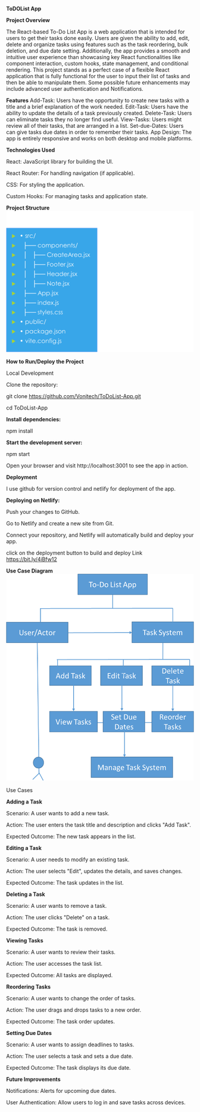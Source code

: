 **ToDOList App**

**Project Overview**

The React-based To-Do List App is a web application that is intended for users to get their tasks done easily. Users are given the ability to add, edit, delete and organize tasks using features such as the task reordering, bulk deletion, and due date setting. Additionally, the app provides a smooth and intuitive user experience than showcasing key React functionalities like component interaction, custom hooks, state management, and conditional rendering.
This project stands as a perfect case of a flexible React application that is fully functional for the user to input their list of tasks and then be able to manipulate them. Some possible future enhancements may include advanced user authentication and Notifications.

**Features**
Add-Task: Users have the opportunity to create new tasks with a title and a brief explanation of the work needed.
Edit-Task: Users have the ability to update the details of a task previously created.
Delete-Task: Users can eliminate tasks they no longer find useful.
View-Tasks: Users might review all of their tasks, that are arranged in a list.
Set-due-Dates: Users can give tasks due dates in order to remember their tasks.
App Design: The app is entirely responsive and works on both desktop and mobile platforms.

**Technologies Used**

React: JavaScript library for building the UI.

React Router: For handling navigation (if applicable).

CSS: For styling the application.

Custom Hooks: For managing tasks and application state.

**Project Structure**
![alt text](image-2.png)

**How to Run/Deploy the Project**

Local Development

Clone the repository:

git clone https://github.com/Vonjtech/ToDoList-App.git

cd ToDoList-App

**Install dependencies:**

npm install

**Start the development server:**

npm start

Open your browser and visit http://localhost:3001 to see the app in action.

**Deployment**

I use github for version control and netlify for deployment of the app.

**Deploying on Netlify:**

Push your changes to GitHub.

Go to Netlify and create a new site from Git.

Connect your repository, and Netlify will automatically build and deploy your app.

click on the deployment button to build and deploy 
Link https://bit.ly/4iBfw12


**Use Case Diagram**
![alt text](image-1.png)

Use Cases

**Adding a Task**

Scenario: A user wants to add a new task.

Action: The user enters the task title and description and clicks "Add Task".

Expected Outcome: The new task appears in the list.

**Editing a Task**

Scenario: A user needs to modify an existing task.

Action: The user selects "Edit", updates the details, and saves changes.

Expected Outcome: The task updates in the list.

**Deleting a Task**

Scenario: A user wants to remove a task.

Action: The user clicks "Delete" on a task.

Expected Outcome: The task is removed.

**Viewing Tasks**

Scenario: A user wants to review their tasks.

Action: The user accesses the task list.

Expected Outcome: All tasks are displayed.

**Reordering Tasks**

Scenario: A user wants to change the order of tasks.

Action: The user drags and drops tasks to a new order.

Expected Outcome: The task order updates.

**Setting Due Dates**

Scenario: A user wants to assign deadlines to tasks.

Action: The user selects a task and sets a due date.

Expected Outcome: The task displays its due date.

**Future Improvements**

Notifications: Alerts for upcoming due dates.

User Authentication: Allow users to log in and save tasks across devices.
